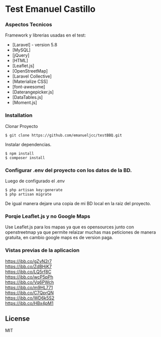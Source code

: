 # Test Emanuel Castillo

### Aspectos Tecnicos

Framework y librerias usadas en el test:

* [Laravel] - version 5.8
* [MySQL]
* [jQuery]
* [HTML]
* [Leaflet.js]
* [OpenStreetMap]
* [Laravel Collective]
* [Materialize CSS]
* [font-awesome]
* [Daterangepicker.js]
* [DataTables.js]
* [Moment.js]

### Installation

Clonar Proyecto
```
$ git clone https://github.com/emanueljcc/testBBQ.git
```
Instalar dependencias.

```
$ npm install
$ composer install
```
### Configurar .env del proyecto con los datos de la BD.

Luego de configurado el .env

```
$ php artisan key:generate
$ php artisan migrate
```
De igual manera dejare una copia de mi BD local en la raiz del proyecto.

### Porqie Leaflet.js y no Google Maps
Use Leaflet.js para los mapas ya que es opensources junto con openstreetmap ya que permite relaizar muchas mas peticiones de manera gratuita, en cambio google maps es de version paga.

### Vistas previas de la aplicacion

https://ibb.co/gZvN2r7 <br>
https://ibb.co/ZdBHjK7 <br>
https://ibb.co/LQ5rf8C <br>
https://ibb.co/wcP5pPh <br>
https://ibb.co/Vq6PWch <br>
https://ibb.co/m9HL771 <br>
https://ibb.co/C7QprQN <br>
https://ibb.co/WD6k5S2 <br>
https://ibb.co/HBx4pM1 <br>

License
----

MIT

